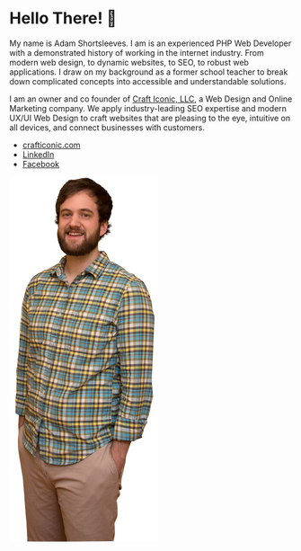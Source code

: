 # Hello There! 👋
My name is Adam Shortsleeves. I am is an experienced PHP Web Developer with a demonstrated history of working in the internet industry. From modern web design, to dynamic websites, to SEO, to robust web applications. I draw on my background as a former school teacher to break down complicated concepts into accessible and understandable solutions.

I am an owner and co founder of [Craft Iconic, LLC](https://crafticonic.com/), a Web Design and Online Marketing company. We apply industry-leading SEO expertise and modern UX/UI Web Design to craft websites that are pleasing to the eye, intuitive on all devices, and connect businesses with customers.

* [crafticonic.com](https://crafticonic.com/)
* [LinkedIn](https://www.linkedin.com/in/adam-shortsleeves-00ab61128)
* [Facebook](https://www.facebook.com/crafticonic)

![Adam](https://raw.githubusercontent.com/ashortsleeves/ashortsleeves/master/adam-l.png)
<!--
**ashortsleeves/ashortsleeves** is a ✨ _special_ ✨ repository because its `README.md` (this file) appears on your GitHub profile.

Here are some ideas to get you started:

- 🔭 I’m currently working on ...
- 🌱 I’m currently learning ...
- 👯 I’m looking to collaborate on ...
- 🤔 I’m looking for help with ...
- 💬 Ask me about ...
- 📫 How to reach me: ...
- 😄 Pronouns: ...
- ⚡ Fun fact: ...
-->
